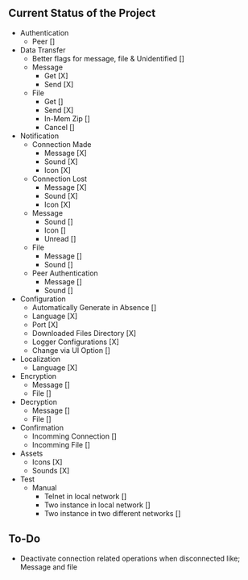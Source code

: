 ## Current Status of the Project
- Authentication
    - Peer []
- Data Transfer
    - Better flags for message, file & Unidentified []
    - Message
        - Get [X]
        - Send [X]
    - File
        - Get []
        - Send [X]
        - In-Mem Zip []
        - Cancel []
- Notification
    - Connection Made
        - Message [X]
        - Sound [X]
        - Icon [X]
    - Connection Lost
        - Message [X]
        - Sound [X]
        - Icon [X]
    - Message
        - Sound []
        - Icon []
        - Unread []
    - File
        - Message []
        - Sound []
    - Peer Authentication
        - Message []
        - Sound []
- Configuration
    - Automatically Generate in Absence []
    - Language [X]
    - Port [X]
    - Downloaded Files Directory [X]
    - Logger Configurations [X]
    - Change via UI Option []
- Localization
    - Language [X]
- Encryption
    - Message []
    - File []
- Decryption
    - Message []
    - File []
- Confirmation
    - Incomming Connection []
    - Incomming File []
- Assets
    - Icons [X]
    - Sounds [X]
- Test
    - Manual
        - Telnet in local network []
        - Two instance in local network []
        - Two instance in two different networks []
## To-Do
- Deactivate connection related operations when disconnected like; Message and file
